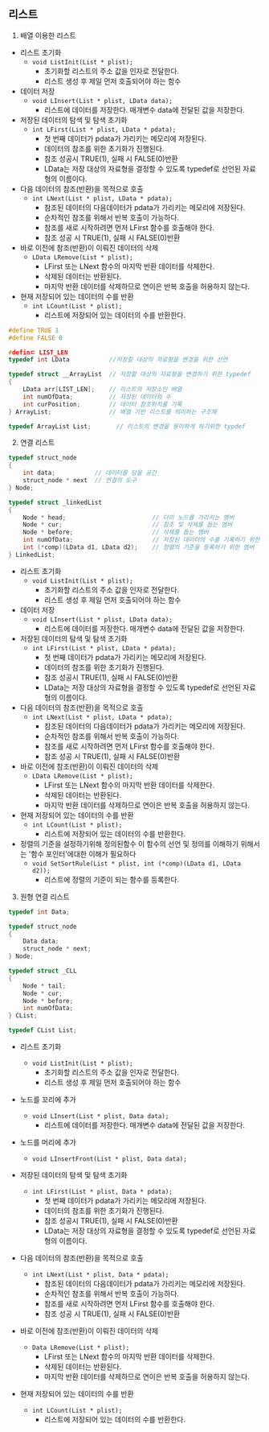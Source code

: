 ## 리스트 
1. 배열 이용한 리스트 

- 리스트 초기화
    - `void ListInit(List * plist);`
        - 초기화할 리스트의 주소 값을 인자로 전달한다.
        - 리스트 생성 후 제일 먼저 호출되어야 하는 함수
- 데이터 저장
    - `void LInsert(List * plist, LData data);`
        - 리스트에 데이터를 저장한다. 매개변수 data에 전달된 값을 저장한다.
- 저장된 데이터의 탐색 및 탐색 초기화
    - `int LFirst(List * plist, LData * pdata);`
        - 첫 번째 데이터가 pdata가 가리키는 메모리에 저장된다.
        - 데이터의 참조를 위한 초기화가 진행된다.
        - 참조 성공시 TRUE(1), 실패 시 FALSE(0)반환
        - LData는 저장 대상의 자료형을 결정할 수 있도록 typedef로 선언된 자료형의 이름이다.
- 다음 데이터의 참조(반환)을 목적으로 호출
    - `int LNext(List * plist, LData * pdata);`
        - 참조된 데이터의 다음데이터가 pdata가 가리키는 메모리에 저장된다.
        - 순차적인 참조를 위해서 반복 호출이 가능하다.
        - 참조를 새로 시작하려면 먼저 LFirst 함수를 호출해야 한다.
        - 참조 성공 시 TRUE(1), 실패 시 FALSE(0)반환
- 바로 이전에 참조(반환)이 이뤄진 데이터의 삭제
    - `LData LRemove(List * plist);`
        - LFirst 또는 LNext 함수의 마지막 반환 데이터를 삭제한다.
        - 삭제된 데이터는 반환된다.
        - 마지막 반환 데이터를 삭제하므로 연이은 반복 호출을 허용하지 않는다.
- 현재 저장되어 있는 데이터의 수를 반환
    - `int LCount(List * plist);`
        - 리스트에 저장되어 있는 데이터의 수를 반환한다.
```C
#define TRUE 1
#define FALSE 0

#definㄷ LIST_LEN
typedef int LData           //저장할 대상의 자료형을 변경을 위한 선언

typedef struct __ArrayList  // 저장할 대상의 자료형을 변경하기 위한 typedef
{
    LData arr[LIST_LEN];    // 리스트의 저장소인 배열
    int numOfData;          // 저장된 데이터의 수
    int curPosition;        // 데이터 참조위치를 기록
} ArrayList;                // 배열 기반 리스트를 의미하는 구조체

typedef ArrayList List;       // 리스트의 변경을 용이하게 하기위한 typdef
```
2. 연결 리스트
```C
typedef struct_node
{
    int data;           // 데이터를 담을 공간
    struct_node * next  // 연결의 도구
} Node;

typedef struct _linkedList
{
    Node * head;                        // 더미 노드를 가리키는 멤버
    Node * cur;                         // 참조 및 삭제를 돕는 멤버
    Node * before;                      // 삭제를 돕는 멤버
    int numOfData;                      // 저장된 데이터의 수를 기록하기 위한 멤버
    int (*comp)(LData d1, LData d2);    // 정렬의 기준을 등록하기 위한 멤버
} LinkedList;
```
- 리스트 초기화
    - `void ListInit(List * plist);`
        - 초기화할 리스트의 주소 값을 인자로 전달한다.
        - 리스트 생성 후 제일 먼저 호출되어야 하는 함수
- 데이터 저장
    - `void LInsert(List * plist, LData data);`
        - 리스트에 데이터를 저장한다. 매개변수 data에 전달된 값을 저장한다.
- 저장된 데이터의 탐색 및 탐색 초기화
    - `int LFirst(List * plist, LData * pdata);`
        - 첫 번째 데이터가 pdata가 가리키는 메모리에 저장된다.
        - 데이터의 참조를 위한 초기화가 진행된다.
        - 참조 성공시 TRUE(1), 실패 시 FALSE(0)반환
        - LData는 저장 대상의 자료형을 결정할 수 있도록 typedef로 선언된 자료형의 이름이다.
- 다음 데이터의 참조(반환)을 목적으로 호출
    - `int LNext(List * plist, LData * pdata);`
        - 참조된 데이터의 다음데이터가 pdata가 가리키는 메모리에 저장된다.
        - 순차적인 참조를 위해서 반복 호출이 가능하다.
        - 참조를 새로 시작하려면 먼저 LFirst 함수를 호출해야 한다.
        - 참조 성공 시 TRUE(1), 실패 시 FALSE(0)반환
- 바로 이전에 참조(반환)이 이뤄진 데이터의 삭제
    - `LData LRemove(List * plist);`
        - LFirst 또는 LNext 함수의 마지막 반환 데이터를 삭제한다.
        - 삭제된 데이터는 반환된다.
        - 마지막 반환 데이터를 삭제하므로 연이은 반복 호출을 허용하지 않는다.
- 현재 저장되어 있는 데이터의 수를 반환
    - `int LCount(List * plist);`
        - 리스트에 저장되어 있는 데이터의 수를 반환한다.
- 정렬의 기준을 설정하기위해 정의된함수 이 함수의 선언 및 정의를 이해하기 위해서는 '함수 포인터'에대한 이해가 필요하다
    - `void SetSortRule(List * plist, int (*comp)(LData d1, LData d2));`
      - 리스트에 정렬의 기준이 되는 함수를 등록한다.

3. 원형 연결 리스트

```C
typedef int Data;

typedef struct_node
{
    Data data;
    struct_node * next;
} Node;

typedef struct _CLL
{
    Node * tail;
    Node * cur;
    Node * before;
    int numOfData;
} CList;

typedef CList List;
```
- 리스트 초기화
    - `void ListInit(List * plist);`
        - 초기화할 리스트의 주소 값을 인자로 전달한다.
        - 리스트 생성 후 제일 먼저 호출되어야 하는 함수
- 노드를 꼬리에 추가
    - `void LInsert(List * plist, Data data);`
        - 리스트에 데이터를 저장한다. 매개변수 data에 전달된 값을 저장한다.
- 노드를 머리에 추가
    - `void LInsertFront(List * plist, Data data);`

- 저장된 데이터의 탐색 및 탐색 초기화
    - `int LFirst(List * plist, Data * pdata);`
        - 첫 번째 데이터가 pdata가 가리키는 메모리에 저장된다.
        - 데이터의 참조를 위한 초기화가 진행된다.
        - 참조 성공시 TRUE(1), 실패 시 FALSE(0)반환
        - LData는 저장 대상의 자료형을 결정할 수 있도록 typedef로 선언된 자료형의 이름이다.
- 다음 데이터의 참조(반환)을 목적으로 호출
    - `int LNext(List * plist, Data * pdata);`
        - 참조된 데이터의 다음데이터가 pdata가 가리키는 메모리에 저장된다.
        - 순차적인 참조를 위해서 반복 호출이 가능하다.
        - 참조를 새로 시작하려면 먼저 LFirst 함수를 호출해야 한다.
        - 참조 성공 시 TRUE(1), 실패 시 FALSE(0)반환
- 바로 이전에 참조(반환)이 이뤄진 데이터의 삭제
    - `Data LRemove(List * plist);`
        - LFirst 또는 LNext 함수의 마지막 반환 데이터를 삭제한다.
        - 삭제된 데이터는 반환된다.
        - 마지막 반환 데이터를 삭제하므로 연이은 반복 호출을 허용하지 않는다.
- 현재 저장되어 있는 데이터의 수를 반환
    - `int LCount(List * plist);`
        - 리스트에 저장되어 있는 데이터의 수를 반환한다.
